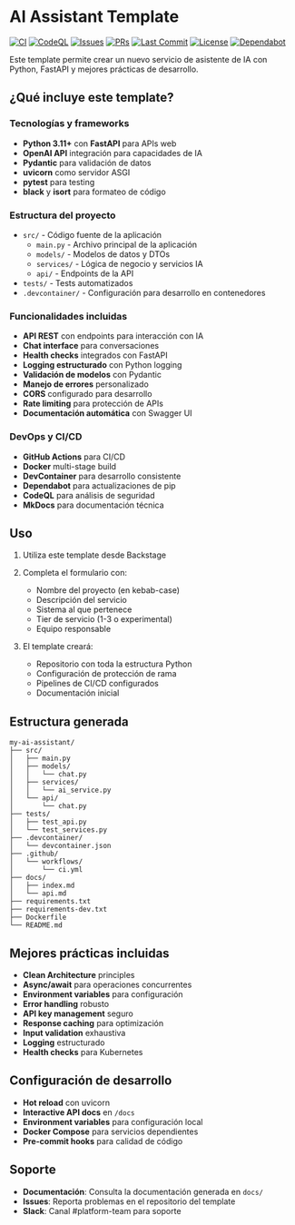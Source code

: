 # AI Assistant Template

<!-- Badges (templated) -->
<p align="left">
   <a href="https://github.com/${{values.github_organization}}/${{values.repo_name}}/actions/workflows/ci.yml"><img alt="CI" src="https://img.shields.io/github/actions/workflow/status/${{values.github_organization}}/${{values.repo_name}}/ci.yml?branch=main&label=CI&logo=github" /></a>
   <a href="https://github.com/${{values.github_organization}}/${{values.repo_name}}/security/code-scanning"><img alt="CodeQL" src="https://img.shields.io/github/actions/workflow/status/${{values.github_organization}}/${{values.repo_name}}/codeql.yml?branch=main&label=CodeQL&logo=github" /></a>
   <a href="https://github.com/${{values.github_organization}}/${{values.repo_name}}/issues"><img alt="Issues" src="https://img.shields.io/github/issues/${{values.github_organization}}/${{values.repo_name}}?logo=github" /></a>
   <a href="https://github.com/${{values.github_organization}}/${{values.repo_name}}/pulls"><img alt="PRs" src="https://img.shields.io/github/issues-pr/${{values.github_organization}}/${{values.repo_name}}?logo=github" /></a>
   <a href="https://github.com/${{values.github_organization}}/${{values.repo_name}}/commits/main"><img alt="Last Commit" src="https://img.shields.io/github/last-commit/${{values.github_organization}}/${{values.repo_name}}?logo=github" /></a>
   <a href="https://github.com/${{values.github_organization}}/${{values.repo_name}}/blob/main/LICENSE"><img alt="License" src="https://img.shields.io/github/license/${{values.github_organization}}/${{values.repo_name}}" /></a>
   <a href="https://github.com/${{values.github_organization}}/${{values.repo_name}}/network/dependencies"><img alt="Dependabot" src="https://img.shields.io/badge/Dependabot-enabled-success?logo=dependabot" /></a>
</p>

Este template permite crear un nuevo servicio de asistente de IA con Python, FastAPI y mejores prácticas de desarrollo.

## ¿Qué incluye este template?

### Tecnologías y frameworks
- **Python 3.11+** con **FastAPI** para APIs web
- **OpenAI API** integración para capacidades de IA
- **Pydantic** para validación de datos
- **uvicorn** como servidor ASGI
- **pytest** para testing
- **black** y **isort** para formateo de código

### Estructura del proyecto
- `src/` - Código fuente de la aplicación
  - `main.py` - Archivo principal de la aplicación
  - `models/` - Modelos de datos y DTOs
  - `services/` - Lógica de negocio y servicios IA
  - `api/` - Endpoints de la API
- `tests/` - Tests automatizados
- `.devcontainer/` - Configuración para desarrollo en contenedores

### Funcionalidades incluidas
- **API REST** con endpoints para interacción con IA
- **Chat interface** para conversaciones
- **Health checks** integrados con FastAPI
- **Logging estructurado** con Python logging
- **Validación de modelos** con Pydantic
- **Manejo de errores** personalizado
- **CORS** configurado para desarrollo
- **Rate limiting** para protección de APIs
- **Documentación automática** con Swagger UI

### DevOps y CI/CD
- **GitHub Actions** para CI/CD
- **Docker** multi-stage build
- **DevContainer** para desarrollo consistente
- **Dependabot** para actualizaciones de pip
- **CodeQL** para análisis de seguridad
- **MkDocs** para documentación técnica

## Uso

1. Utiliza este template desde Backstage
2. Completa el formulario con:
   - Nombre del proyecto (en kebab-case)
   - Descripción del servicio
   - Sistema al que pertenece
   - Tier de servicio (1-3 o experimental)
   - Equipo responsable

3. El template creará:
   - Repositorio con toda la estructura Python
   - Configuración de protección de rama
   - Pipelines de CI/CD configurados
   - Documentación inicial

## Estructura generada

```
my-ai-assistant/
├── src/
│   ├── main.py
│   ├── models/
│   │   └── chat.py
│   ├── services/
│   │   └── ai_service.py
│   └── api/
│       └── chat.py
├── tests/
│   ├── test_api.py
│   └── test_services.py
├── .devcontainer/
│   └── devcontainer.json
├── .github/
│   └── workflows/
│       └── ci.yml
├── docs/
│   ├── index.md
│   └── api.md
├── requirements.txt
├── requirements-dev.txt
├── Dockerfile
└── README.md
```

## Mejores prácticas incluidas

- **Clean Architecture** principles
- **Async/await** para operaciones concurrentes
- **Environment variables** para configuración
- **Error handling** robusto
- **API key management** seguro
- **Response caching** para optimización
- **Input validation** exhaustiva
- **Logging** estructurado
- **Health checks** para Kubernetes

## Configuración de desarrollo

- **Hot reload** con uvicorn
- **Interactive API docs** en `/docs`
- **Environment variables** para configuración local
- **Docker Compose** para servicios dependientes
- **Pre-commit hooks** para calidad de código

## Soporte

- **Documentación**: Consulta la documentación generada en `docs/`
- **Issues**: Reporta problemas en el repositorio del template
- **Slack**: Canal #platform-team para soporte

